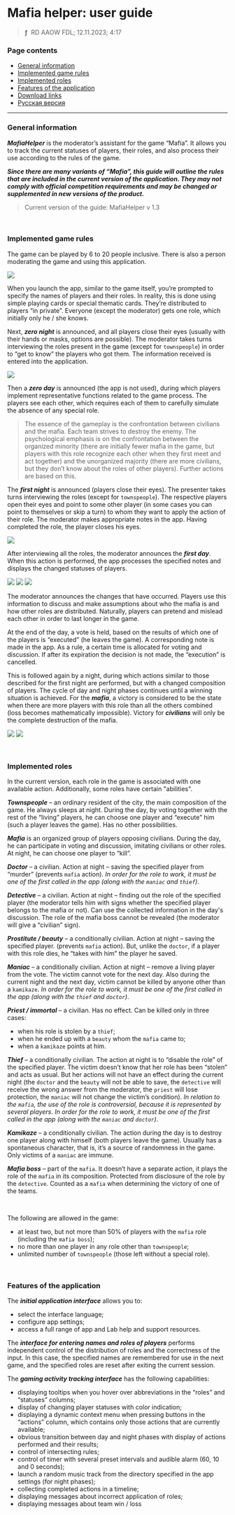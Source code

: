 # Mafia helper: user guide
> **ƒ** &nbsp;RD AAOW FDL; 12.11.2023; 4:17



### Page contents

- [General information](#general-information)
- [Implemented game rules](#implemented-game-rules)
- [Implemented roles](#implemented-roles)
- [Features of the application](#features-of-the-application)
- [Download links](https://adslbarxatov.github.io/DPArray#mafia-helper)
- [Русская версия](https://adslbarxatov.github.io/MafiaHelper/ru)

---

### General information

***MafiaHelper*** is the moderator’s assistant for the game “Mafia”. It allows you to track
the current statuses of players, their roles, and also process their use according to the rules
of the game.

***Since there are many variants of “Mafia”, this guide will outline the rules that are included
in the current version of the application. They may not comply with official competition requirements
and may be changed or supplemented in new versions of the product.***

> Current version of the guide: MafiaHelper v 1.3

&nbsp;



### Implemented game rules

The game can be played by 6 to 20 people inclusive. There is also a person moderating the game and using
this application.

<img src="/MafiaHelper/img/01_en.png" />

When you launch the app, similar to the game itself, you’re prompted to specify the names of players
and their roles. In reality, this is done using simple playing cards or special thematic cards. They’re
distributed to players “in private”. Everyone (except the moderator) gets one role, which initially
only he / she knows.

Next, ***zero night*** is announced, and all players close their eyes (usually with their hands or masks,
options are possible). The moderator takes turns interviewing the roles present in the game (except for
`townspeople`) in order to “get to know” the players who got them. The information received is entered
into the application.

<img src="/MafiaHelper/img/02_en.png" />

Then a ***zero day*** is announced (the app is not used), during which players implement representative
functions related to the game process. The players see each other, which requires each of them to carefully
simulate the absence of any special role.

> The essence of the gameplay is the confrontation between civilians and the mafia. Each team strives
> to destroy the enemy. The psychological emphasis is on the confrontation between the organized minority
> (there are initially fewer mafia in the game, but players with this role recognize each other when they
> first meet and act together) and the unorganized majority (there are more civilians, but they don’t know
> about the roles of other players). Further actions are based on this.

The ***first night*** is announced (players close their eyes). The presenter takes turns interviewing
the roles (except for `townspeople`). The respective players open their eyes and point to some other
player (in some cases you can point to themselves or skip a turn) to whom they want to apply the action
of their role. The moderator makes appropriate notes in the app. Having completed the role, the player
closes his eyes.

<img src="/MafiaHelper/img/03_en.png" />

After interviewing all the roles, the moderator announces the ***first day***. When this action is performed,
the app processes the specified notes and displays the changed statuses of players.

<img src="/MafiaHelper/img/04_en.png" />

<img src="/MafiaHelper/img/05_en.png" />

<img src="/MafiaHelper/img/06_en.png" />

The moderator announces the changes that have occurred. Players use this information to discuss and make
assumptions about who the mafia is and how other roles are distributed. Naturally, players can pretend
and mislead each other in order to last longer in the game.

At the end of the day, a vote is held, based on the results of which one of the players is “executed”
(he leaves the game). A corresponding note is made in the app. As a rule, a certain time is allocated
for voting and discussion. If after its expiration the decision is not made, the “execution” is cancelled.

This is followed again by a night, during which actions similar to those described for the first night
are performed, but with a changed composition of players. The cycle of day and night phases continues
until a winning situation is achieved. For the ***mafia***, a victory is considered to be the state
when there are more players with this role than all the others combined (loss becomes mathematically
impossible). Victory for ***civilians*** will only be the complete destruction of the mafia.

<img src="/MafiaHelper/img/07_en.png" />

<img src="/MafiaHelper/img/08_en.png" />

&nbsp;



### Implemented roles

In the current version, each role in the game is associated with one available action. Additionally,
some roles have certain "abilities".

***Townspeople*** – an ordinary resident of the city, the main composition of the game. He always sleeps
at night. During the day, by voting together with the rest of the “living” players, he can choose
one player and “execute” him (such a player leaves the game). Has no other possibilities.

***Mafia*** is an organized group of players opposing civilians. During the day, he can participate
in voting and discussion, imitating civilians or other roles. At night, he can choose one player
to “kill”.

***Doctor*** – a civilian. Action at night – saving the specified player from “murder” (prevents `mafia`
action).
*In order for the role to work, it must be one of the first called in the app (along with the `maniac` and `thief`)*.

***Detective*** – a civilian. Action at night – finding out the role of the specified player (the moderator
tells him with signs whether the specified player belongs to the mafia or not). Can use the collected
information in the day's discussion. The role of the mafia boss cannot be revealed (the moderator will
give a “civilian” sign).

***Prostitute / beauty*** – a conditionally civilian. Action at night – saving the specified player.
(prevents `mafia` action). But, unlike the `doctor`, if a player
with this role dies, he “takes with him” the player he saved.

***Maniac*** – a conditionally civilian. Action at night – remove a living player from the vote. The victim
cannot vote for the next day. Also during the current night and the next day, victim cannot be killed
by anyone other than a `kamikaze`.
*In order for the role to work, it must be one of the first called in the app (along with the `thief` and `doctor`)*.

***Priest / immortal*** – a civilian. Has no effect. Can be killed only in three cases:
- when his role is stolen by a `thief`;
- when he ended up with a `beauty` whom the `mafia` came to;
- when a `kamikaze` points at him.

***Thief*** – a conditionally civilian. The action at night is to “disable the role” of the specified player.
The victim doesn’t know that her role has been “stolen” and acts as usual. But her actions will not have
an effect during the current night (the `doctor` and the `beauty` will not be able to save, the `detective`
will receive the wrong answer from the moderator, the `priest` will lose protection, the `maniac` will not
change the victim’s condition).
*In relation to the `mafia`, the use of the role is controversial, because it is represented by several players*.
*In order for the role to work, it must be one of the first called in the app (along with the `maniac` and `doctor`)*.

***Kamikaze*** – a conditionally civilian. The action during the day is to destroy one player along with
himself (both players leave the game). Usually has a spontaneous character, that is, it’s a source of randomness
in the game. Only victims of a `maniac` are immune.

***Mafia boss*** – part of the `mafia`. It doesn’t have a separate action, it plays the role of the `mafia`
in its composition. Protected from disclosure of the role by the `detective`. Counted as a `mafia` when
determining the victory of one of the teams.

&nbsp;

The following are allowed in the game:
- at least two, but not more than 50% of players with the `mafia` role (including the `mafia boss`);
- no more than one player in any role other than `townspeople`;
- unlimited number of `townspeople` (those left without a special role).

&nbsp;



### Features of the application

The ***initial application interface*** allows you to:
- select the interface language;
- configure app settings;
- access a full range of app and Lab help and support resources.

The ***interface for entering names and roles of players*** performs independent control of the distribution
of roles and the correctness of the input. In this case, the specified names are remembered for use in the next
game, and the specified roles are reset after exiting the current session.

The ***gaming activity tracking interface*** has the following capabilities:
- displaying tooltips when you hover over abbreviations in the “roles” and “statuses” columns;
- display of changing player statuses with color indication;
- displaying a dynamic context menu when pressing buttons in the “actions” column, which contains only those actions that are currently available;
- obvious transition between day and night phases with display of actions performed and their results;
- control of intersecting rules;
- control of timer with several preset intervals and audible alarm (60, 10 and 0 seconds);
- launch a random music track from the directory specified in the app settings (for night phases);
- collecting completed actions in a timeline;
- displaying messages about incorrect application of roles;
- displaying messages about team win / loss
